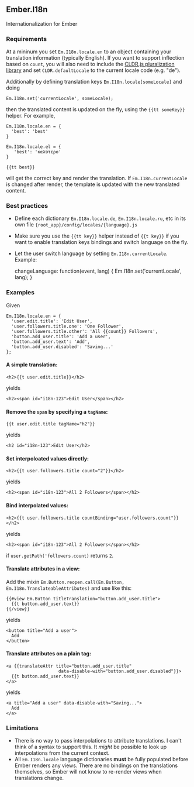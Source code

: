 ## Ember.I18n

Internationalization for Ember

### Requirements
At a mininum you set `Em.I18n.locale.en` to an object containing your translation
information (typically English). If you want to support inflection based on `count`, you will
also need to include the
[CLDR.js pluralization library](https://github.com/jamesarosen/CLDR.js)
and set `CLDR.defaultLocale` to the current locale code (e.g. "de").

Additionally by defining translation keys `Em.I18n.locale[someLocale]` and doing

    Em.I18n.set('currentLocale', someLocale);

then the translated content is updated on the fly, using the `{{tt someKey}}` helper. For example,

    Em.I18n.locale.en = {
      'best': 'best'
    }

    Em.I18n.locale.el = {
       'best': 'καλύτερο'
    } 

    {{tt best}}

will get the correct key and render the translation. If `Em.I18n.currentLocale` is changed after render, the template
is updated with the new translated content.


### Best practices
  * Define each dictionary `Em.I18n.locale.de`, `Em.I18n.locale.ru`, etc in its own file `{root_app}/config/locales/{language}.js`

  * Make sure you use the `{{tt key}}` helper instead of `{{t key}}` if you want to enable translation keys bindings and switch language on the fly.

  * Let the user switch language by setting `Em.I18n.currentLocale`. Example:

      changeLanguage: function(event, lang) {
        Em.I18n.set('currentLocale', lang);
      }

### Examples

Given

    Em.I18n.locale.en = {
      'user.edit.title': 'Edit User',
      'user.followers.title.one': 'One Follower',
      'user.followers.title.other': 'All {{count}} Followers',
      'button.add_user.title': 'Add a user',
      'button.add_user.text': 'Add',
      'button.add_user.disabled': 'Saving...'
    };

#### A simple translation:

    <h2>{{t user.edit.title}}</h2>

yields

    <h2><span id="i18n-123">Edit User</span></h2>

#### Remove the `span` by specifying a `tagName`:

    {{t user.edit.title tagName="h2"}}

yields

    <h2 id="i18n-123">Edit User</h2>

#### Set interpoloated values directly:

    <h2>{{t user.followers.title count="2"}}</h2>

yields

    <h2><span id="i18n-123">All 2 Followers</span></h2>

#### Bind interpolated values:

    <h2>{{t user.followers.title countBinding="user.followers.count"}}</h2>

yields

    <h2><span id="i18n-123">All 2 Followers</span></h2>

if `user.getPath('followers.count)` returns `2`.

#### Translate attributes in a view:

Add the mixin `Em.Button.reopen.call(Em.Button, Em.I18n.TranslateableAttributes)` and use like this:


    {{#view Em.Button titleTranslation="button.add_user.title">
      {{t button.add_user.text}}
    {{/view}}

yields

    <button title="Add a user">
      Add
    </button>

#### Translate attributes on a plain tag:

    <a {{translateAttr title="button.add_user.title"
                        data-disable-with="button.add_user.disabled"}}>
      {{t button.add_user.text}}
    </a>

yields

    <a title="Add a user" data-disable-with="Saving...">
      Add
    </a>

#### 

### Limitations

 * There is no way to pass interpolations to attribute translations. I can't
   think of a syntax to support this. It *might* be possible to look up
   interpolations from the current context.
 * All `Em.I18n.locale` language dictionaries **must** be fully populated before Ember
   renders any views. There are no bindings on the translations themselves,
   so Ember will not know to re-render views when translations change.
